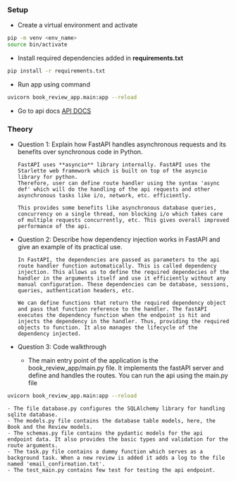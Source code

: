 ### Setup

- Create a virtual environment and activate

```bash
pip -m venv <env_name>
source bin/activate
```

- Install required dependencies added in **requirements.txt**

```bash
pip install -r requirements.txt
```

- Run app using command

```bash
uvicorn book_review_app.main:app --reload
```

- Go to api docs [API DOCS](http://localhost:8000/docs)

### Theory

- Question 1: Explain how FastAPI handles asynchronous requests and its
  benefits over synchronous code in Python.

      FastAPI uses **asyncio** library internally. FastAPI uses the Starlette web framework which is built on top of the asyncio library for python.
      Therefore, user can define route handler using the syntax 'async def' which will do the handling of the api requests and other asynchronous tasks like i/o, network, etc. efficiently.

      This provides some benefits like asynchronous database queries, concurrency on a single thread, non blocking i/o which takes care of multiple requests concurrently, etc. This gives overall improved performance of the api.

- Question 2: Describe how dependency injection works in FastAPI and give an
  example of its practical use.

      In FastAPI, the dependencies are passed as parameters to the api route handler function automatically. This is called dependency injection. This allows us to define the required dependecies of the handler in the arguments itself and use it efficiently without any manual configuration. These dependencies can be database, sessions, queries, authentication headers, etc.

      We can define functions that return the required dependency object and pass that function reference to the handler. The fastAPI executes the dependency function when the endpoint is hit and injects the dependency in the handler. Thus, providing the required objects to function. It also manages the lifecycle of the dependency injected.

- Question 3: Code walkthrough
  - The main entry point of the application is the book_review_app/main.py file. It implements the fastAPI server and define and handles the routes.
    You can run the api using the main.py file

```bash
uvicorn book_review_app.main:app --reload
```

    - The file database.py configures the SQLAlchemy library for handling sqlite database.
    - The models.py file contains the database table models, here, the Book and the Review models.
    - The schemas.py file contains the pydantic models for the api endpoint data. It also provides the basic types and validation for the route arguments.
    - The task.py file contains a dummy function which serves as a background task. When a new review is added it adds a log to the file named 'email_confirmation.txt'.
    - The test_main.py contains few test for testing the api endpoint.

